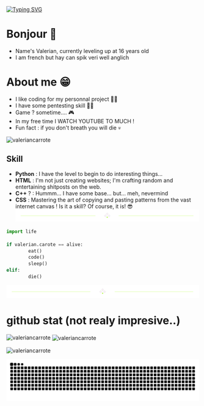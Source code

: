 <a href="https://git.io/typing-svg"><img src="https://readme-typing-svg.demolab.com?font=Fira+Code&pause=1000&color=10F716&random=false&width=435&lines=A+python+devloper;A+cool+guy;A+french+bagette;This+effet+very+cool.+no+%3F;Why+do+programmers+prefer+dark+mode%3F;Because+light+attracts+bugs.;It+was+a+good+one%2C+no+%3F;Silksong+when+%3F;You+want+to+know+the+end+%3F;The+is+no+end;Get+out+!;Pfff....+you+have+better+to+do...;Ok....+you+win;my+discord+password+%3A+RATAFUN44!" alt="Typing SVG" /></a>
# Bonjour 🥖

- Name's Valerian, currently leveling up at 16 years old
- I am french but hay can spik veri well anglich
# About me 😁
- I like coding for my personnal project 👨‍💻
- I have some pentesting skill 🐱‍💻
- Game ? sometime.... 🎮
- In my free time I WATCH YOUTUBE TO MUCH !
- Fun fact : if you don't breath you will die 💀

<p align="left"> <img src="https://komarev.com/ghpvc/?username=valeriancarrote&label=Profile%20views&color=0e75b6&style=flat" alt="valeriancarrote" /> </p>

## Skill
- **Python** : I have the level to begin to do interesting things...
- **HTML** : I'm not just creating websites; I'm crafting random and entertaining shitposts on the web.
- **C++** ? : Hummm... I have some base... but... meh, nevermind
- **CSS** : Mastering the art of copying and pasting patterns from the vast internet canvas ! Is it a skill? Of course, it is! 😎
![Alt text](divider1.png)
```python
import life

if valerian.carote == alive:
        eat()
        code()
        sleep()
elif:
        die()
```
![Alt text](divider1.png)
# github stat (not realy impresive..)
<p><img align="left" src="https://github-readme-stats.vercel.app/api/top-langs?username=valeriancarrote&show_icons=true&locale=en&layout=compact" alt="valeriancarrote" /></p>

<p>&nbsp;<img align="center" src="https://github-readme-stats.vercel.app/api?username=valeriancarrote&show_icons=true&theme=dark&locale=en" alt="valeriancarrote" /></p>

<p><img align="center" src="https://github-readme-streak-stats.herokuapp.com/?user=valeriancarrote&" alt="valeriancarrote" /></p>


![Animated SVG](https://github.com/valeriancarrote/valeriancarrote/blob/44279cefd545b3a560dd557dee95ad87998b1dad/github-contribution-grid-snake-dark.svg)
<object type="image/svg+xml" data="https://github.com/valeriancarrote/valeriancarrote/blob/44279cefd545b3a560dd557dee95ad87998b1dad/github-contribution-grid-snake-dark.svg"></object>


<!--
**valeriancarrote/valeriancarrote** is a ✨ _special_ ✨ repository because its `README.md` (this file) appears on your GitHub profile.

Here are some ideas to get you started:

- 🔭 I’m currently working on ...
- 🌱 I’m currently learning ...
- 👯 I’m looking to collaborate on ...
- 🤔 I’m looking for help with ...
- 💬 Ask me about ...
- 📫 How to reach me: ...
- 😄 Pronouns: ...
- ⚡ Fun fact: ...
-->
